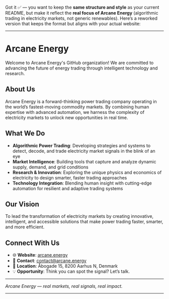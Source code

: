 Got it ✅ — you want to keep the **same structure and style** as your current README, but make it reflect the **real focus of Arcane Energy** (algorithmic trading in electricity markets, not generic renewables). Here’s a reworked version that keeps the format but aligns with your actual website:

---

# Arcane Energy

Welcome to Arcane Energy's GitHub organization! We are committed to advancing the future of energy trading through intelligent technology and research.

## About Us

Arcane Energy is a forward-thinking power trading company operating in the world’s fastest-moving commodity markets. By combining human expertise with advanced automation, we harness the complexity of electricity markets to unlock new opportunities in real time.

## What We Do

* **Algorithmic Power Trading**: Developing strategies and systems to detect, decode, and trade electricity market signals in the blink of an eye
* **Market Intelligence**: Building tools that capture and analyze dynamic supply, demand, and grid conditions
* **Research & Innovation**: Exploring the unique physics and economics of electricity to design smarter, faster trading approaches
* **Technology Integration**: Blending human insight with cutting-edge automation for resilient and adaptive trading systems

## Our Vision

To lead the transformation of electricity markets by creating innovative, intelligent, and accessible solutions that make power trading faster, smarter, and more efficient.

## Connect With Us

* 🌐 **Website**: [arcane.energy](https://www.arcane.energy)
* 📧 **Contact**: [contact@arcane.energy](mailto:contact@arcane.energy)
* 📍 **Location**: Åbogade 15, 8200 Aarhus N, Denmark
* 💡 **Opportunity**: Think you can spot the signal? Let’s talk.

---

*Arcane Energy — real markets, real signals, real impact.*

---

